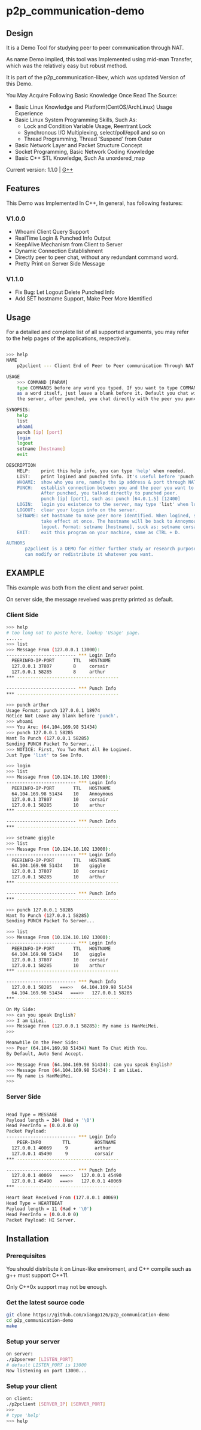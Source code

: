 # p2p_communication-demo

## Design

It is a Demo Tool for studying peer to peer communication through NAT. 

As name Demo implied, this tool was Implemented using mid-man Transfer, which was the relatively
easy but robust method.

It is part of the p2p_communication-libev, which was updated Version of this Demo.

You May Acquire Following Basic Knowledge Once Read The Source:

* Basic Linux Knowledge and Platform(CentOS/ArchLinux) Usage Experience
* Basic Linux System Programming Skills, Such As:
  + Lock and Condition Variable Usage, Reentrant Lock
  + Synchronous I/O Multiplexing, select/poll/epoll and so on
  + Thread Programming, Thread 'Suspend' from Outer
* Basic Network Layer and Packet Structure Concept
* Socket Programming, Basic Network Coding Knowledge
* Basic C++ STL Knowledge, Such As unordered_map

Current version: 1.1.0 | [G++](http://www.cprogramming.com/g++.html)

## Features

This Demo was Implemented In C++, In general, has following features:

### V1.0.0
* Whoami Client Query Support
* RealTime Login & Punched Info Output
* KeepAlive Mechanism from Client to Server
* Dynamic Connection Establishment
* Directly peer to peer chat, without any redundant command word.
* Pretty Print on Server Side Message
### V1.1.0
* Fix Bug: Let Logout Delete Punched Info 
* Add SET hostname Support, Make Peer More Identified

## Usage

For a detailed and complete list of all supported arguments,
you may refer to the help pages of the applications, respectively.

```bash

>>> help
NAME
    p2pclient --- Client End of Peer to Peer communication Through NAT

USAGE
    >>> COMMAND [PARAM]
    type COMMANDS before any word you typed. If you want to type COMMANDS
    as a word itself, just leave a blank before it. Default you chat with
    the server, after punched, you chat directly with the peer you punched.

SYNOPSIS:
    help
    list
    whoami
    punch [ip] [port]
    login
    logout
    setname [hostname]
    exit

DESCRIPTION
    HELP:    print this help info, you can type 'help' when needed.
    LIST:    print logined and punched info. It's useful before 'punch'.
    WHOAMI:  show who you are, namely the ip address & port through NAT.
    PUNCH:   establish connection between you and the peer you want to talk with.
             After punched, you talked directly to punched peer.
             punch [ip] [port], such as: punch [64.0.1.5] [12400]
    LOGIN:   login you existence to the server, may type 'list' when logined.
    LOGOUT:  clear your login info on the server.
    SETNAME: set hostname to make peer more identified. When logined, setname will
             take effect at once. The hostname will be back to Annoymous after
             logout. Format: setname [hostname], suck as: setname corsair
    EXIT:    exit this program on your machine, same as CTRL + D.

AUTHORS
       p2pclient is a DEMO for either further study or research purpose, you
       can modify or redistribute it whatever you want.

```

## EXAMPLE

This example was both from the client and server point.

On server side, the message reveived was pretty printed as default. 

### Client Side

```bash
>>> help
# too long not to paste here, lookup 'Usage' page.
......
>>> list
>>> Message From (127.0.0.1 13000):
-------------------------- *** Login Info
  PEERINFO-IP-PORT       TTL   HOSTNAME
  127.0.0.1 37807        8     corsair
  127.0.0.1 58285        8     arthur
*** --------------------------------------

-------------------------- *** Punch Info
*** --------------------------------------

>>> punch arthur
Usage Format: punch 127.0.0.1 18974
Notice Not Leave any blank before 'punch'.
>>> whoami
>>> You Are: (64.104.169.98 51434)
>>> punch 127.0.0.1 58285
Want To Punch (127.0.0.1 58285)
Sending PUNCH Packet To Server...
>>> NOTICE: First, You Two Must All Be Logined.
Just Type 'list' to See Info.

>>> login
>>> list
>>> Message From (10.124.10.102 13000):
-------------------------- *** Login Info
  PEERINFO-IP-PORT       TTL   HOSTNAME
  64.104.169.98 51434    10    Annoymous
  127.0.0.1 37807        10    corsair
  127.0.0.1 58285        10    arthur
*** --------------------------------------

-------------------------- *** Punch Info
*** --------------------------------------

>>> setname giggle
>>> list
>>> Message From (10.124.10.102 13000):
-------------------------- *** Login Info
  PEERINFO-IP-PORT       TTL   HOSTNAME
  64.104.169.98 51434    10    giggle
  127.0.0.1 37807        10    corsair
  127.0.0.1 58285        10    arthur
*** --------------------------------------

-------------------------- *** Punch Info
*** --------------------------------------

>>> punch 127.0.0.1 58285
Want To Punch (127.0.0.1 58285)
Sending PUNCH Packet To Server...

>>> list
>>> Message From (10.124.10.102 13000):
-------------------------- *** Login Info
  PEERINFO-IP-PORT       TTL   HOSTNAME
  64.104.169.98 51434    10    giggle
  127.0.0.1 37807        10    corsair
  127.0.0.1 58285        10    arthur
*** --------------------------------------

-------------------------- *** Punch Info
  127.0.0.1 58285   ===>>   64.104.169.98 51434
  64.104.169.98 51434   ===>>   127.0.0.1 58285
*** --------------------------------------

On My Side:
>>> can you speak English?
>>> I am LiLei.
>>> Message From (127.0.0.1 58285): My name is HanMeiMei.
>>>

Meanwhile On the Peer Side:
>>> Peer (64.104.169.98 51434) Want To Chat With You.
By Default, Auto Send Accept.

>>> Message From (64.104.169.98 51434): can you speak English?
>>> Message From (64.104.169.98 51434): I am LiLei.
>>> My name is HanMeiMei.
>>> 

```

### Server Side

```bash

Head Type = MESSAGE
Payload length = 384 (Had + '\0')
Head PeerInfo = (0.0.0.0 0)
Packet Payload:
-------------------------- *** Login Info
    PEER-INFO        TTL         HOSTNAME
  127.0.0.1 40069     9          arthur
  127.0.0.1 45490     9          corsair
*** --------------------------------------

-------------------------- *** Punch Info
  127.0.0.1 40069   ===>>   127.0.0.1 45490
  127.0.0.1 45490   ===>>   127.0.0.1 40069
*** --------------------------------------

Heart Beat Received From (127.0.0.1 40069)
Head Type = HEARTBEAT
Payload length = 11 (Had + '\0')
Head PeerInfo = (0.0.0.0 0)
Packet Payload: HI Server.

```

## Installation

### Prerequisites

You should distribute it on Linux-like enviroment, and C++ compile such as g++
must support C++11.

Only C++0x support may not be enough.

### Get the latest source code

```bash
git clone https://github.com/xiangp126/p2p_communication-demo
cd p2p_communication-demo
make
```

### Setup your server

```bash
on server:
./p2pserver [LISTEN_PORT]
# default LISTEN_PORT is 13000
Now listening on port 13000...
```

### Setup your client

```bash
on client:
./p2pclient [SERVER_IP] [SERVER_PORT]
>>> 
# type 'help' 
>>> help

```

